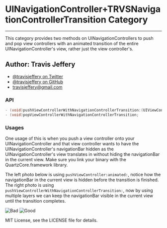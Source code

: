 # UINavigationController+TRVSNavigationControllerTransition Category

<hr />

This category provides two methods on UINavigationControllers to push and pop
view controllers with an animated transition of the entire UINavigationController's view, rather just the view controller's.

## Author: Travis Jeffery 

- [@travisjeffery on Twitter](http://twitter.com/travisjeffery)
- [@travisjeffery on GitHub](http://github.com/travisjeffery)
- travisjeffery@gmail.com

### API

``` objective-c 
- (void)pushViewControllerWithNavigationControllerTransition:(UIViewController *)viewController;
- (void)popViewControllerWithNavigationControllerTransition;
```

### Usages

One usage of this is when you push a view controller onto your
UINavigationController and that view controller wants to have the
UINavigationController's navigationBar hidden as the UINavigationController's
view translates in without hiding the navigationBar in the current
view. Make sure you link your binary with the QuartzCore.framework library.

The left photo below is using `pushViewController:animated:`, notice how the navigationBar
in the current view is hidden before the transition is finished. The right photo is using `pushViewControllerWithNavigationControllerTransition:`, now by
using multiple layers we can keep the navigationBar visible in the current view
until the transition completes.

![Bad](https://raw.github.com/travisjeffery/TRVSNavigationControllerTransition/master/Bad.gif) ![Good](https://raw.github.com/travisjeffery/TRVSNavigationControllerTransition/master/Good.gif)

MIT License, see the LICENSE file for details.

